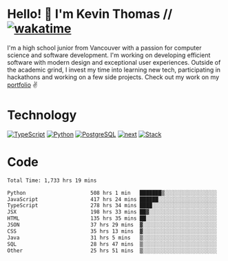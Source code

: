 # Hello! 👋 I'm Kevin Thomas // [![wakatime](https://wakatime.com/badge/user/e9d16d74-e01d-4a37-8086-9257e0bde1c2.svg?style=flat-square)](https://wakatime.com/@e9d16d74-e01d-4a37-8086-9257e0bde1c2)

I'm a high school junior from Vancouver with a passion for computer science and software development. I'm working on developing efficient software with modern design and exceptional user experiences. Outside of the academic grind, I invest my time into learning new tech, participating in hackathons and working on a few side projects. Check out my work on my [portfolio](https://kevinjosethomas.com/) ✌️

# Technology
[![TypeScript](https://github.com/kevinjosethomas/kevinjosethomas/assets/46242684/444b2e5d-659f-41f5-81fe-3abafb75cb6c)](https://kevinjosethomas.com/stack)
[![Python](https://github.com/kevinjosethomas/kevinjosethomas/assets/46242684/34a174c4-54db-4c4e-9842-2324d47cb043)](https://kevinjosethomas.com/stack)
[![PostgreSQL](https://github.com/kevinjosethomas/kevinjosethomas/assets/46242684/46d6de1c-c483-4dc7-ab3a-87763af6fc78)](https://kevinjosethomas.com/stack)
[![next](https://github.com/kevinjosethomas/kevinjosethomas/assets/46242684/bc46bae5-1ad9-42a7-b7a2-427cbde7c994)](https://kevinjosethomas.com/stack)
[![Stack](https://github.com/kevinjosethomas/kevinjosethomas/assets/46242684/0b9b7eeb-8cce-4a56-bffd-3131dd4dd88c)](https://kevinjosethomas.com/stack)




# Code
<!--START_SECTION:waka-->

```txt
Total Time: 1,733 hrs 19 mins

Python                     508 hrs 1 min   ███████▒░░░░░░░░░░░░░░░░░   28.88 %
JavaScript                 417 hrs 24 mins ██████░░░░░░░░░░░░░░░░░░░   23.73 %
TypeScript                 278 hrs 34 mins ████░░░░░░░░░░░░░░░░░░░░░   15.84 %
JSX                        198 hrs 33 mins ██▓░░░░░░░░░░░░░░░░░░░░░░   11.29 %
HTML                       135 hrs 35 mins ██░░░░░░░░░░░░░░░░░░░░░░░   07.71 %
JSON                       37 hrs 29 mins  ▓░░░░░░░░░░░░░░░░░░░░░░░░   02.13 %
CSS                        35 hrs 13 mins  ▓░░░░░░░░░░░░░░░░░░░░░░░░   02.00 %
Java                       31 hrs 5 mins   ▒░░░░░░░░░░░░░░░░░░░░░░░░   01.77 %
SQL                        28 hrs 47 mins  ▒░░░░░░░░░░░░░░░░░░░░░░░░   01.64 %
Other                      25 hrs 51 mins  ▒░░░░░░░░░░░░░░░░░░░░░░░░   01.47 %
```

<!--END_SECTION:waka-->

